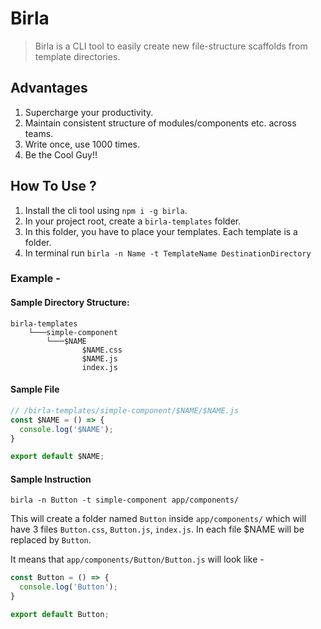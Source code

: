 # Birla

> Birla is a CLI tool to easily create new file-structure scaffolds from template directories.

## Advantages

1. Supercharge your productivity.
1. Maintain consistent structure of modules/components etc. across teams.
1. Write once, use 1000 times.
1. Be the Cool Guy!!

## How To Use ?

1. Install the cli tool using `npm i -g birla`.
1. In your project root, create a `birla-templates` folder.
1. In this folder, you have to place your templates. Each template is a folder.
1. In terminal run `birla -n Name -t TemplateName DestinationDirectory`

### Example - 

#### Sample Directory Structure:
```
birla-templates
    └───simple-component
        └───$NAME
                $NAME.css
                $NAME.js
                index.js
```

#### Sample File
```js
// /birla-templates/simple-component/$NAME/$NAME.js
const $NAME = () => {
  console.log('$NAME');
}

export default $NAME;

```

#### Sample Instruction
```
birla -n Button -t simple-component app/components/
```

This will create a folder named `Button` inside `app/components/` which will have 3 files `Button.css`, `Button.js`, `index.js`. In each file $NAME will be replaced by `Button`.

It means that `app/components/Button/Button.js` will look like -
```js
const Button = () => {
  console.log('Button');
}

export default Button;
```
